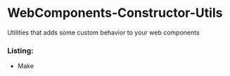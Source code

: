 # WebComponents-Constructor-Utils
Utilities that adds some custom behavior to your web components

### Listing: 
- Make
